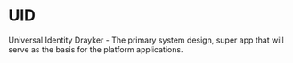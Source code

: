 # UID
Universal Identity Drayker - The primary system design, super app that will serve as the basis for the platform applications.
